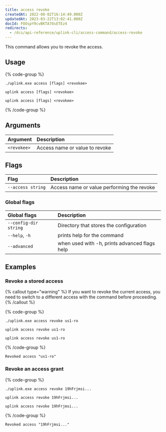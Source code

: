 ```yaml
---
title: access revoke
createdAt: 2022-08-02T16:14:49.000Z
updatedAt: 2023-03-22T13:02:41.000Z
docId: FOOspY9cvBKTA7OsETEz4
redirects:
  - /dcs/api-reference/uplink-cli/access-command/access-revoke
---
```


This command allows you to revoke the access.

## Usage

{% code-group %}
```windows
./uplink.exe access [flags] <revokee>
```

```linux
uplink access [flags] <revokee>
```

```macos
uplink access [flags] <revokee>
```
{% /code-group %}

## Arguments

| Argument    | Description                    |
| :---------- | :----------------------------- |
| `<revokee>` | Access name or value to revoke |

## Flags

| Flag              | Description                                |
| :---------------- | :----------------------------------------- |
| `--access string` | Access name or value performing the revoke |

### Global flags

| Global flags          | Description                                   |
| :-------------------- | :-------------------------------------------- |
| `--config-dir string` | Directory that stores the configuration       |
| `--help`, `-h`        | prints help for the command                   |
| `--advanced`          | when used with -h, prints advanced flags help |

## Examples

### Revoke a stored access

{% callout type="warning"  %} 
If you want to revoke the current access, you need to switch to a different access with the [](docId\:d-btqElDJY9m26QIKJYP-) command before proceeding.
{% /callout %}

{% code-group %}
```windows
./uplink.exe access revoke us1-ro
```

```linux
uplink access revoke us1-ro
```

```macos
uplink access revoke us1-ro
```
{% /code-group %}

```Text
Revoked access "us1-ro"
```

### Revoke an access grant

{% code-group %}
```windows
./uplink.exe access revoke 19hFrjmsi...
```

```linux
uplink access revoke 19hFrjmsi...
```

```macos
uplink access revoke 19hFrjmsi...
```
{% /code-group %}

```Text
Revoked access "19hFrjmsi..."
```

